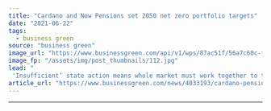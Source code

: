 ```yaml
---
title: "Cardano and Now Pensions set 2050 net zero portfolio targets"
date: "2021-06-22"
tags: 
  - business green
source: "business green"
image_url: "https://www.businessgreen.com/api/v1/wps/87ac51f/56a7c60c-f72a-4229-9805-c5d422966b92/2/pension-istock-185x114.jpg"
image_fp: "/assets/img/post_thumbnails/112.jpg"
lead: "
 'Insufficient’ state action means whole market must work together to tackle climate change, according to multi-billion pound pension scheme ..."
article_url: "https://www.businessgreen.com/news/4033193/cardano-pensions-set-2050-net-zero-portfolio-targets"
---
```


---
